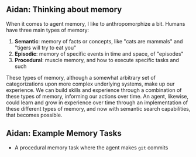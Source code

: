 Aidan: Thinking about memory
---
When it comes to agent memory, I like to anthropomorphize a bit. Humans have three main types of memory:
1. **Semantic**: memory of facts or concepts, like "cats are mammals" and "tigers will try to eat you"
2. **Episodic**: memory of specific events in time and space, of "episodes"
3. **Procedural**: muscle memory, and how to execute specific tasks and such

These types of memory, although a somewhat arbitrary set of categorizations upon more complex underlying systems, make up our experience. We can build skills and experience through a combination of these types of memory, informing our actions over time. An agent, likewise, could learn and grow in experience over time through an implementation of these different types of memory, and now with semantic search capabilities, that becomes possible.


Aidan: Example Memory Tasks
---
- A procedural memory task where the agent makes `git` commits
